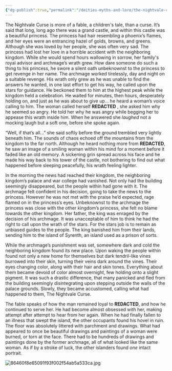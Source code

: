 ```yaml
---
{"dg-publish":true,"permalink":"/deities-myths-and-lore/the-nightvale-curse/"}
---
```



The Nightvale Curse is more of a fable, a children's tale, than a curse. It’s said that long, long ago there was a grand castle, and within this castle was a beautiful princess. The princess had hair resembling a phoenix’s flames, and her eyes were an entrancing hazel of golds, browns, and greens. Although she was loved by her people, she was often very sad. The princess had lost her love in a horrible accident with the neighboring kingdom. While she would spend hours wallowing in sorrow, her family's royal advisor and archmage’s wrath grew. How dare someone do such a thing to his princess, he swore a silent oath unbeknownst to the princess to get revenge in her name. The archmage worked tirelessly, day and night on a suitable revenge. His wrath only grew as he was unable to find the answers he wanted, in one last effort to get his way, he called upon the stars for guidance. He beckoned them to him at the highest peak while the kingdom held a celebration. He waited for minutes, then hours, desperately holding on, and just as he was about to give up… he heard a woman’s voice calling to him. The woman called herself **REDACTED** , she asked him why he seemed so angry. He told her why he was angry while begging her to appease this wrath inside him. When he answered she *laughed* not a mocking laugh but a soft one, before she spoke again.

“Well, if that’s all…” she said softly before the ground trembled very lightly beneath him. The sounds of chaos echoed off the mountains from the kingdom to the far north. Although he heard nothing more from **REDACTED**, he saw an image of a smiling woman within his mind for a moment before it faded like an old memory. A sickening grin spread across his face and he made his way back to his tower of the castle, not bothering to find out what happened before sleeping peacefully, his wrath feeling lighter.

In the morning the news had reached their kingdom, the neighboring kingdom’s palace and war college had vanished. Not only had the building seemingly disappeared, but the people within had gone with it. The archmage felt confident in his decision, going to take the news to the princess. However he was not met with the praise he’d expected, rage flamed on in the princess’s eyes. Unbeknownst to the archmage the princess was close with the other kingdom’s princess, she felt no blame towards the other kingdom. Her father, the king was enraged by the decision of his archmage. It was unacceptable of him to think he had the right to call upon the wrath of the stars. For the stars job is to remain as unbiased guides to the people. The king banished him from their lands, sending him to the island of Syrenth, an island used as a prison of sorts.


While the archmage’s punishment was set, somewhere dark and cold the neighboring kingdom found its new place. Upon waking the people within found not only a new home for themselves but dark tendril-like vines burrowed into their skin, turning their veins dark around the vines. Their eyes changing color, along with their hair and skin tones. Everything about them became devoid of color almost overnight, few holding onto a slight pigment. It was such a drastic difference, that many panicked and fled from the building seemingly disintegrating upon stepping outside the walls of the palace grounds. Slowly, they became accustomed, calling what had happened to them, The Nightvale Curse.


The fable speaks of how the man remained loyal to **REDACTED**, and how he continued to serve her. He had become almost obsessed with her, making attempt after attempt to hear from her again. When he had finally fallen to an illness that swept the island, the other occupants found his hovel in ruin. The floor was absolutely littered with parchment and drawings. What had appeared to once be beautiful drawings and paintings of a woman were burned, or torn at the face. There had to be hundreds of drawings and paintings done by the former archmage, all of what looked like the same woman. As if by a stroke of luck, the other islanders found *one* intact portrait. 

![86460f8e65091f93f002f54ab5a533ca.jpg](/img/user/Images/86460f8e65091f93f002f54ab5a533ca.jpg) 